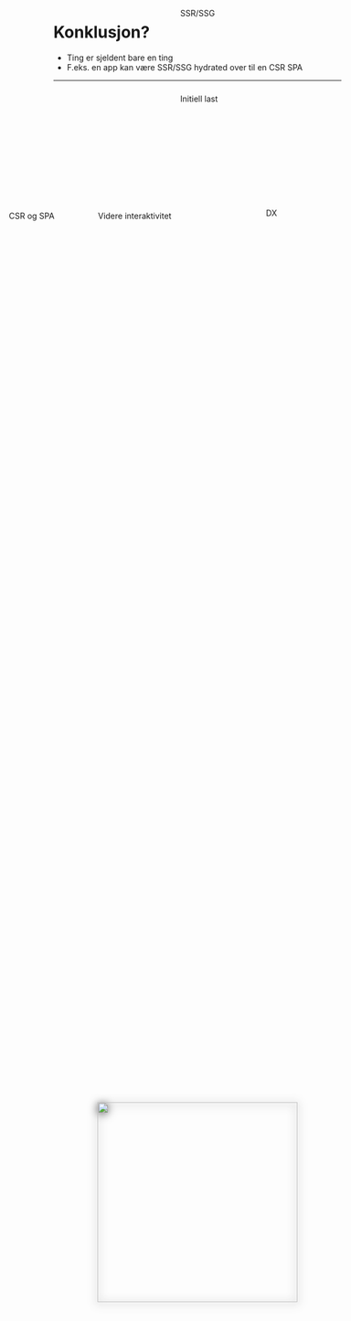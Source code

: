 # Konklusjon?

<v-clicks>

- Ting er sjeldent bare en ting
- F.eks. en app kan være SSR/SSG hydrated over til en CSR SPA

</v-clicks>

---

<section>
  <img src="/zelda.png"/>
  <p v-click id="a">Initiell last</p>
  <p v-click id="one">SSR/SSG</p>
  <p v-click id="b">Videre interaktivitet</p>
  <p v-click id="two">CSR og SPA</p>
  <p v-click id="c">DX</p>
</section>

<style scoped>
  section {
    height: 100%;
    display: grid;
    place-items: center;
  }

  img {
    height: 350px;
    filter: drop-shadow(0 2px 8px #333);
  }

  p {
    position: absolute;
  }

  #a {
    left: 450px;
    top: 200px;
  }

  #b {
    left: 306px;
    top: 405px;
  }

  #c {
    left: 600px;
    top: 400px;
  }

  #one {
    left: 450px;
    top: 50px;
  }

  #two {
    left: 150px;
    top: 405px;
  }
</style>